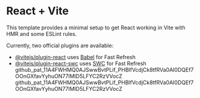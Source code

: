 # React + Vite

This template provides a minimal setup to get React working in Vite with HMR and some ESLint rules.

Currently, two official plugins are available:

- [@vitejs/plugin-react](https://github.com/vitejs/vite-plugin-react/blob/main/packages/plugin-react/README.md) uses [Babel](https://babeljs.io/) for Fast Refresh
- [@vitejs/plugin-react-swc](https://github.com/vitejs/vite-plugin-react-swc) uses [SWC](https://swc.rs/) for Fast Refresh
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
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
